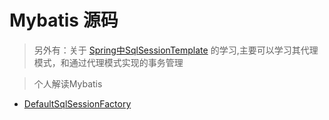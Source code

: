 # Mybatis 源码

> 另外有：关于 [Spring中SqlSessionTemplate](..\01.SpringSeries\SpringDataSQL\001-SqlSessionTemplate.md) 的学习,主要可以学习其代理模式，和通过代理模式实现的事务管理

> 个人解读Mybatis

- [DefaultSqlSessionFactory](003.JavaWebTech\02.MyBatis\005-1-DefaultSqlSessionFactory.md)
